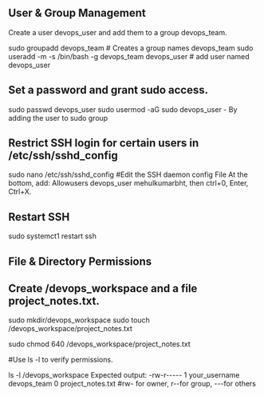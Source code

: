 ## User & Group Management
Create a user devops_user and add them to a group devops_team.

sudo groupadd devops_team # Creates a group names devops_team
sudo useradd -m -s /bin/bash -g devops_team devops_user # add user named devops_user

## Set a password and grant sudo access.
sudo passwd devops_user
sudo usermod -aG sudo devops_user        - By adding the user to sudo group

## Restrict SSH login for certain users in /etc/ssh/sshd_config
sudo nano /etc/ssh/sshd_config #Edit the SSH daemon config File
At the bottom, add:
Allowusers devops_user mehulkumarbht, then ctrl+0, Enter, Ctrl+X.

## Restart SSH
sudo systemct1 restart ssh


## File & Directory Permissions
## Create /devops_workspace and a file project_notes.txt.

sudo mkdir/devops_workspace
sudo touch /devops_workspace/project_notes.txt

sudo chmod 640 /devops_workspace/project_notes.txt

#Use ls -l to verify permissions.

ls -l /devops_workspace
Expected output:
-rw-r----- 1 your_username devops_team 0 <timestamp> project_notes.txt #rw- for owner, r--for group, ---for others
